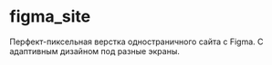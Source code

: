 # figma_site
Перфект-пиксельная верстка одностраничного сайта с Figma. С адаптивным дизайном под разные экраны.
